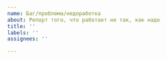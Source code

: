 ```yaml
---
name: Баг/проблема/недоработка
about: Репорт того, что работает не так, как надо
title: ''
labels: ''
assignees: ''

---
```



